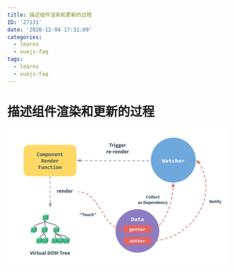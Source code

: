 ```yaml
---
title: 描述组件渲染和更新的过程
ID: '27131'
date: '2020-12-04 17:31:09'
categories:
  - learns
  - vuejs-faq
tags:
  - learns
  - vuejs-faq
---
```


# 描述组件渲染和更新的过程

![](./images/3061191963.png)
 
 
 
 
